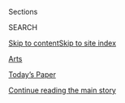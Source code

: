 <div id="app">

<div>

<div class="NYTAppHideMasthead css-zz1s19 e1suatyy0">

<div class="section css-ui9rw0 e1suatyy2">

<div class="css-11hrj97 er09x8g0">

<div class="css-6n7j50">

</div>

<span class="css-1dv1kvn">Sections</span>

<div class="css-10488qs">

<span class="css-1dv1kvn">SEARCH</span>

</div>

[Skip to content](#site-content)[Skip to site
index](#site-index)

</div>

<div id="masthead-section-label" class="css-1fnb9ct eaxe0e00">

[Arts](https://www.nytimes3xbfgragh.onion/section/arts)

</div>

<div class="css-10698na e1huz5gh0">

</div>

</div>

<div id="masthead-bar-one" class="section hasLinks css-15hmgas e1csuq9d3">

<div class="css-uqyvli e1csuq9d0">

</div>

<div class="css-1uqjmks e1csuq9d1">

</div>

<div class="css-9e9ivx">

[](https://myaccount.nytimes3xbfgragh.onion/auth/login?response_type=cookie&client_id=vi)

</div>

<div class="css-1bvtpon e1csuq9d2">

[Today’s Paper](https://www.nytimes3xbfgragh.onion/section/todayspaper)

</div>

</div>

</div>

</div>

<div data-aria-hidden="false">

<div id="site-content" data-role="main">

<div id="top-wrapper" class="css-15p45cc eaca97t0" type="top">

<div id="top-slug" class="css-19x0jxb eaca97t1" hidden="">

Advertisement

</div>

[Continue reading the main
story](#after-top)

<div class="ad top-wrapper" style="text-align:center;height:100%;display:block;min-height:90px">

<div id="top" class="place-ad" data-position="top" data-size-key="top">

</div>

</div>

<div id="after-top">

</div>

</div>

<div id="collection-arts" class="section css-15h4p1b e9abtgs0">

<div class="css-1j21atc e1svk9qx1">

<div class="css-fmiefx e1svk9qx2">

<div class="css-1hk7r2m eu54l5x0">

<div id="sponsor-wrapper" class="css-7a1pgi eaca97t0" type="sponsor" hidden="">

<div id="sponsor-slug" class="css-1l4mleb eaca97t1" hidden="">

Supported by

</div>

[Continue reading the main
story](#after-sponsor)

<div id="sponsor" class="ad sponsor-wrapper" style="text-align:left;height:100%;display:block">

</div>

<div id="after-sponsor">

</div>

</div>

</div>

</div>

<div class="css-nfcc9b e1svk9qx3">

<div class="css-vl9dhg e1svk9qx5">

<div class="css-1nrhkj6 e1svk9qx6">

# Arts

<div class="follow-button-placeholder" data-collection-id="">

</div>

</div>

</div>

</div>

</div>

1.  [Art & Design](/section/arts/design)
2.  [Books](/section/books)
3.  [Dance](/section/arts/dance)
4.  [Movies](/section/movies)
5.  [Music](/section/arts/music)
6.  [Television](/section/arts/television)
7.  [Theater](/section/theater)
8.  [Pop
Culture](/spotlight/pop-culture)
9.  [Watching](/watching)

<div class="css-4svvz1 ekkqrpp0">

<div id="collection-highlights-container" class="section css-18l1u7x e46isfb1">

<div class="css-gfgt40 ekkqrpp1">

## Highlights

1.  ![<span class="css-1nk1g0h e1oaj3zl2"><span class="css-1dv1kvn">Credit</span>Rozette
    Rago for The New York
    Times</span>](https://static01.graylady3jvrrxbe.onion/images/2020/08/09/arts/02covid-house5/02covid-house5-videoLarge-v3.jpg)
    
    <div class="css-10wtrbd">
    
    <div class="css-1dqkjed">
    
    [![](https://static01.graylady3jvrrxbe.onion/images/2020/08/09/arts/02covid-house5/02covid-house5-thumbStandard-v2.jpg)](/2020/08/07/arts/design/susan-burton-reentry-project-prisons-virus.html)
    
    </div>
    
    ## [Leaving Gun Towers and Barbed Wire for a Healing House](/2020/08/07/arts/design/susan-burton-reentry-project-prisons-virus.html)
    
    Susan Burton, an advocate for formerly incarcerated women, is racing
    against the clock to shelter those freed early because of the surge
    of coronavirus cases in
    prisons.
    
    <span class="css-me3p27"></span><span class="css-1dydysp e4e4i5l3"></span><span class="css-9voj2j">By
    <span class="css-1baulvz last-byline" itemprop="name">Patricia Leigh
    Brown</span></span>
    
    </div>

2.  ![<span class="css-1nk1g0h e1oaj3zl2"><span class="css-1dv1kvn">Credit</span>PA
    Images, via Getty
    Images</span>](https://static01.graylady3jvrrxbe.onion/images/2020/08/08/arts/07smyth-1/07smyth-1-videoLarge.jpg)
    
    <div class="css-10wtrbd">
    
    <div class="css-1dqkjed">
    
    [![](https://static01.graylady3jvrrxbe.onion/images/2020/08/08/arts/07smyth-1/07smyth-1-thumbStandard.jpg)](/2020/08/07/arts/music/ethel-smyth-prison-chandos.html)
    
    </div>
    
    ### My Favorite Page
    
    ## [Ethel Smyth, a Composer Long Unheard, Is Recorded Anew](/2020/08/07/arts/music/ethel-smyth-prison-chandos.html)
    
    “The Prison” — her last major piece, premiered in 1931 — comes out
    on disc for the first
    time.
    
    <span class="css-me3p27"></span><span class="css-1dydysp e4e4i5l3"></span><span class="css-9voj2j">By
    <span class="css-1baulvz last-byline" itemprop="name">David
    Allen</span></span>
    
    </div>

3.  1.  ![<span class="css-1nk1g0h e1oaj3zl2"><span class="css-1dv1kvn">Credit</span>HBO</span>](https://static01.graylady3jvrrxbe.onion/images/2020/08/09/arts/09lovecraft1/merlin_175064256_6b081f0e-8919-4b0c-97ed-3dea98d30bb3-videoLarge.jpg)
        
        <div class="css-10wtrbd">
        
        ## [Living While Black in ‘Lovecraft Country’](/2020/08/07/arts/television/living-while-black-in-lovecraft-country.html)
        
        <div class="css-ajkwsy">
        
        [![](https://static01.graylady3jvrrxbe.onion/images/2020/08/09/arts/09lovecraft1/09lovecraft1-thumbStandard.jpg)](/2020/08/07/arts/television/living-while-black-in-lovecraft-country.html)
        
        </div>
        
        Misha Green, the creator of this macabre new HBO series,
        discusses her obsession with horror and why its sense of dread
        and danger is not just an
        allegory.
        
        <span class="css-me3p27"></span><span class="css-1dydysp e4e4i5l3"></span><span class="css-9voj2j">By
        <span class="css-1baulvz last-byline" itemprop="name">Salamishah
        Tillet</span></span>
        
        </div>
    
    2.  ![<span class="css-1nk1g0h e1oaj3zl2"><span class="css-1dv1kvn">Credit</span>Archive
        PL/Alamy Stock
        Photo</span>](https://static01.graylady3jvrrxbe.onion/images/2020/08/09/arts/09LOVECRAFT-MAN1/09LOVECRAFT-MAN1-videoLarge.jpg)
        
        <div class="css-10wtrbd">
        
        ## [Gods, Monsters and H.P. Lovecraft’s Uncanny Legacy](/2020/08/07/arts/television/hp-lovecraft.html)
        
        <div class="css-ajkwsy">
        
        [![](https://static01.graylady3jvrrxbe.onion/images/2020/08/09/arts/09LOVECRAFT-MAN1/09LOVECRAFT-MAN1-thumbStandard.jpg)](/2020/08/07/arts/television/hp-lovecraft.html)
        
        </div>
        
        The author’s stories have influenced countless works, including
        the new HBO series “Lovecraft Country.” But how do modern
        adapters reckon with his racism, his sexism and his profound
        weirdness?
        
        <span class="css-me3p27"></span><span class="css-1dydysp e4e4i5l3"></span><span class="css-9voj2j">By
        <span class="css-1baulvz last-byline" itemprop="name">Alexis
        Soloski</span></span>
        
        </div>

</div>

<div class="css-1xdhyk6 e46isfb0">

<div class="css-zk12ih ef6si7p0">

1.  ### critic’s notebook
    
    ![<span class="css-1hhnwbi e1oaj3zl2"><span class="css-1dv1kvn">Credit</span>via
    Fast
    Familiar</span>](https://static01.graylady3jvrrxbe.onion/images/2020/08/08/arts/06immersive-notebook-1/06immersive-notebook-1-videoLarge.jpg)
    
    <div class="css-10wtrbd">
    
    ## [In These Immersive Shows, the Jury Is In (Your Home)](/2020/08/07/theater/immersive-shows-jury-duty-eschaton.html)
    
    Sifting evidence and debating whodunit with strangers turns out to
    be an especially successful way for theater to be enjoyed from a
    laptop.
    
    <span class="css-me3p27"></span><span class="css-1dydysp e4e4i5l3"></span><span class="css-9voj2j">By
    <span class="css-1baulvz last-byline" itemprop="name">Alexis
    Soloski</span></span>
    
    </div>

2.  ![<span class="css-1hhnwbi e1oaj3zl2"><span class="css-1dv1kvn">Credit</span>Aaron
    Berger for The New York
    Times</span>](https://static01.graylady3jvrrxbe.onion/images/2020/07/30/arts/30outdoor-reopen-bkbridge1/30outdoor-reopen-bkbridge1-videoLarge.jpg)
    
    <div class="css-10wtrbd">
    
    ## [Summertime in the (Partly Reopened) City](/2020/08/07/arts/design/high-line-governors-island-brooklyn-bridge-park.html)
    
    While life is not quite back to normal, we found city dwellers
    making the most of strolling the High Line, outings to Governors
    Island and exploring a new section of Brooklyn Bridge
    Park.
    
    <span class="css-me3p27"></span><span class="css-1dydysp e4e4i5l3"></span><span class="css-9voj2j">By
    <span class="css-1baulvz last-byline" itemprop="name">Aaron
    Berger</span></span>
    
    </div>

3.  ![<span class="css-1hhnwbi e1oaj3zl2"><span class="css-1dv1kvn">Credit</span>Gordon
    Welters for The New York
    Times</span>](https://static01.graylady3jvrrxbe.onion/images/2020/08/07/arts/07illegal-parties1/07illegal-parties1-videoLarge-v2.jpg)
    
    <div class="css-10wtrbd">
    
    ## [At Europe’s Illegal Parties, the Virus Is the Last Thing on Anyone’s Mind](/2020/08/07/arts/music/illegal-parties-coronavirus-europe.html)
    
    Across the continent, crowds are flocking to events organized on
    social media and messaging apps, despite risks and a
    backlash.
    
    <span class="css-me3p27"></span><span class="css-1dydysp e4e4i5l3"></span><span class="css-9voj2j">By
    <span class="css-1baulvz" itemprop="name">Alex Marshall</span>,
    <span class="css-1baulvz" itemprop="name">Thomas Rogers</span> and
    <span class="css-1baulvz last-byline" itemprop="name">Constant
    Méheut</span></span>
    
    </div>

4.  ![<span class="css-1hhnwbi e1oaj3zl2"><span class="css-1dv1kvn">Credit</span>Krista
    Schlueter for The New York
    Times</span>](https://static01.graylady3jvrrxbe.onion/images/2020/08/07/arts/07rudin1/merlin_169363965_d4dcf525-2758-4cc3-bef0-5c2b94c41d80-videoLarge.jpg)
    
    <div class="css-10wtrbd">
    
    ## [Ad Agency Sues Scott Rudin, Saying Producer Owes $6.3 Million](/2020/08/07/theater/scott-rudin-spotco-broadway-lawsuit.html)
    
    At issue: payment for media buying and marketing strategy for the
    Broadway revivals of “West Side Story” and “The Music
    Man.”
    
    <span class="css-me3p27"></span><span class="css-1dydysp e4e4i5l3"></span><span class="css-9voj2j">By
    <span class="css-1baulvz last-byline" itemprop="name">Michael
    Paulson</span></span>
    
    </div>

5.  ### The Playlist
    
    ![<span class="css-1hhnwbi e1oaj3zl2"><span class="css-1dv1kvn">Credit</span>YouTube</span>](https://static01.graylady3jvrrxbe.onion/images/2020/08/07/arts/07playlist/07playlist-videoLarge.png)
    
    <div class="css-10wtrbd">
    
    ## [Cardi B and Megan Thee Stallion Take Control, and 10 More New Songs](/2020/08/07/arts/music/playlist-cardi-b-megan-thee-stallion.html)
    
    Hear tracks by Jamila Woods, Chika, beabadoobee and
    others.
    
    <span class="css-me3p27"></span><span class="css-1dydysp e4e4i5l3"></span><span class="css-9voj2j">By
    <span class="css-1baulvz" itemprop="name">Jon Pareles</span>,
    <span class="css-1baulvz" itemprop="name">Jon Caramanica</span>,
    <span class="css-1baulvz" itemprop="name">Giovanni Russonello</span>
    and <span class="css-1baulvz last-byline" itemprop="name">Lindsay
    Zoladz</span></span>
    
    </div>

</div>

</div>

</div>

<div id="mid1-wrapper" class="css-1mn4oms eaca97t0" type="rank">

<div id="mid1-slug" class="css-1tag3rd eaca97t1">

Advertisement

</div>

[Continue reading the main
story](#after-mid1)

<div id="mid1" class="ad mid1-wrapper" style="text-align:center;height:100%;display:block">

</div>

<div id="after-mid1">

</div>

</div>

</div>

<div class="css-185go5a e1o5byef0">

<div class="css-15cbhtu">

  - [Latest](#stream-panel)
  - <span class="css-6n7j50">Search</span>
    <div class="control">
    <div class="label-container css-1dv1kvn">
    Search
    </div>
    <div class="css-wm4t3d">
    **<span id="clear-search-input" class="css-1dv1kvn">Clear this text
    input</span>
    </div>
    </div>
    <span class="css-1iovbfw"></span>

<div id="stream-panel" class="section css-8msx5b e1jz0cab1">

<div class="css-13mho3u">

1.  
    
    <div class="css-1cp3ece">
    
    <div class="css-1l4spti">
    
    [](/2020/08/07/books/bernard-bailyn-dead.html)
    
    <div class="css-79elbk">
    
    ![](https://static01.graylady3jvrrxbe.onion/images/2020/08/08/obituaries/08bailyn-obit1/00bailyn-toppix-thumbWide.jpg?quality=75&auto=webp&disable=upscale)
    
    </div>
    
    ## Bernard Bailyn, Eminent Historian of Early America, Dies at 97
    
    On topic after topic he shifted the direction of scholarly inquiry,
    winning two Pulitzers and a Bancroft Prize for his innovative
    research and groundbreaking works.
    
    <div class="css-1nqbnmb ea5icrr0">
    
    By <span class="css-1n7hynb">Renwick McLean <span>and</span>
    Jennifer
    Schuessler</span>
    
    </div>
    
    </div>
    
    <div class="css-1lc2l26 e1xfvim33">
    
    </div>
    
    </div>

2.  
    
    <div class="css-1cp3ece">
    
    <div class="css-1l4spti">
    
    [](/2020/08/07/theater/brent-carver-dead.html)
    
    <div class="css-79elbk">
    
    ![](https://static01.graylady3jvrrxbe.onion/images/2020/08/09/obituaries/09Carver-obit1/07Carver1-thumbWide.jpg?quality=75&auto=webp&disable=upscale)
    
    </div>
    
    ## Brent Carver, Versatile Tony-Winning Actor, Dies at 68
    
    He played Hamlet, the wizard Gandalf and Tevye in “Fiddler on the
    Roof.” But he was probably best known for “Kiss of the Spider
    Woman.”
    
    <div class="css-1nqbnmb ea5icrr0">
    
    By <span class="css-1n7hynb">Anita
    Gates</span>
    
    </div>
    
    </div>
    
    <div class="css-1lc2l26 e1xfvim33">
    
    </div>
    
    </div>

3.  
    
    <div class="css-1cp3ece">
    
    <div class="css-1l4spti">
    
    [](/2020/08/07/t-magazine/akeem-smith-art.html)
    
    <div class="css-79elbk">
    
    ![](https://static01.graylady3jvrrxbe.onion/images/2020/08/07/t-magazine/07tmag-akeem/07tmag-akeem-thumbWide.jpg?quality=75&auto=webp&disable=upscale)
    
    </div>
    
    ### <span class="css-m70j1g">The Artists</span>
    
    ## A Different View of a Jamaican Dancehall
    
    On the verge of his first major exhibition, Akeem Smith shares a new
    artwork.
    
    <div class="css-1nqbnmb ea5icrr0">
    
    By <span class="css-1n7hynb">Akeem
    Smith</span>
    
    </div>
    
    </div>
    
    <div class="css-1lc2l26 e1xfvim33">
    
    </div>
    
    </div>

4.  
    
    <div class="css-1cp3ece">
    
    <div class="css-1l4spti">
    
    [](/2020/08/07/arts/aidan-koch-postcards.html)
    
    <div class="css-79elbk">
    
    ![](https://static01.graylady3jvrrxbe.onion/images/2020/08/09/arts/09diary-project-koch/09diary-project-koch-thumbWide-v2.jpg?quality=75&auto=webp&disable=upscale)
    
    </div>
    
    ## Why You Should Write Postcards, Even From Home
    
    A postcard functions outside the language of chats, emails, calls
    and letters.
    
    <div class="css-1nqbnmb ea5icrr0">
    
    By <span class="css-1n7hynb">Aidan
    Koch</span>
    
    </div>
    
    </div>
    
    <div class="css-1lc2l26 e1xfvim33">
    
    </div>
    
    </div>

5.  
    
    <div class="css-1cp3ece">
    
    <div class="css-1l4spti">
    
    [](/2020/08/07/business/media/lorenzo-milam-dead.html)
    
    <div class="css-79elbk">
    
    ![](https://static01.graylady3jvrrxbe.onion/images/2020/08/06/obituaries/06Milam5/06Milam5-thumbWide.jpg?quality=75&auto=webp&disable=upscale)
    
    </div>
    
    ## Lorenzo Wilson Milam, Guru of Community Radio, Is Dead at 86
    
    He helped start noncommercial stations in the 1960s and ’70s,
    offering an eclectic mix of music and talk. His goal: to change the
    world.
    
    <div class="css-1nqbnmb ea5icrr0">
    
    By <span class="css-1n7hynb">Richard
    Sandomir</span>
    
    </div>
    
    </div>
    
    <div class="css-1lc2l26 e1xfvim33">
    
    </div>
    
    </div>

6.  
    
    <div class="css-1cp3ece">
    
    <div class="css-1l4spti">
    
    [](/interactive/2020/08/07/arts/design/hokusai-fuji.html)
    
    <div class="css-79elbk">
    
    ![](https://static01.graylady3jvrrxbe.onion/images/2020/08/07/arts/close-read-hokusai/close-read-hokusai-thumbWide-v2.jpg?quality=75&auto=webp&disable=upscale)
    
    </div>
    
    ## A Picture of Change for a World in Constant Motion
    
    What a masterpiece of Japanese printmaking teaches us about the way
    images circulate.
    
    <div class="css-1nqbnmb ea5icrr0">
    
    By <span class="css-1n7hynb">Jason
    Farago</span>
    
    </div>
    
    </div>
    
    <div class="css-1lc2l26 e1xfvim33">
    
    </div>
    
    </div>

7.  
    
    <div class="css-1cp3ece">
    
    <div class="css-1l4spti">
    
    [](/2020/08/07/books/review/summer-romance-novels-vanessa-riley.html)
    
    <div class="css-79elbk">
    
    ![](https://static01.graylady3jvrrxbe.onion/images/2020/08/09/books/review/09Waite-Romance/09Waite-Romance-thumbWide.jpg?quality=75&auto=webp&disable=upscale)
    
    </div>
    
    ### <span class="css-m70j1g">Fiction</span>
    
    ## Hot and Bothered: Four New Romance Novels
    
    Looking for a pitch-perfect summer escape? We’ve got some
    recommendations.
    
    <div class="css-1nqbnmb ea5icrr0">
    
    By <span class="css-1n7hynb">Olivia
    Waite</span>
    
    </div>
    
    </div>
    
    <div class="css-1lc2l26 e1xfvim33">
    
    </div>
    
    </div>

8.  
    
    <div class="css-1cp3ece">
    
    <div class="css-1l4spti">
    
    [](/2020/08/07/books/review/new-paperbacks.html)
    
    <div class="css-79elbk">
    
    ![](https://static01.graylady3jvrrxbe.onion/images/2020/08/09/books/09PAPERROW-GRID/09PAPERROW-GRID-thumbWide.jpg?quality=75&auto=webp&disable=upscale)
    
    </div>
    
    ## New in Paperback: ‘Around the World in 80 Trees’ and ‘The Truths We Hold’
    
    Six new paperbacks to check out this week.
    
    <div class="css-1nqbnmb ea5icrr0">
    
    By <span class="css-1n7hynb">Jennifer
    Krauss</span>
    
    </div>
    
    </div>
    
    <div class="css-1lc2l26 e1xfvim33">
    
    </div>
    
    </div>

9.  
    
    <div class="css-1cp3ece">
    
    <div class="css-1l4spti">
    
    [](/2020/08/07/books/review/three-new-memoirs-offer-a-glimpse-into-the-writers-mind.html)
    
    <div class="css-79elbk">
    
    ![](https://static01.graylady3jvrrxbe.onion/images/2020/08/09/books/review/09Shortlist/09Shortlist-thumbWide.jpg?quality=75&auto=webp&disable=upscale)
    
    </div>
    
    ### <span class="css-m70j1g">The Shortlist</span>
    
    ## Three New Memoirs Offer a Glimpse Into the Writer’s Mind
    
    Literary biographies take you from the ’70s New York underground to
    a contemporary writer’s residency at Google, recalling all the
    verses and prose along the way.
    
    <div class="css-1nqbnmb ea5icrr0">
    
    By <span class="css-1n7hynb">Michael
    Hainey</span>
    
    </div>
    
    </div>
    
    <div class="css-1lc2l26 e1xfvim33">
    
    </div>
    
    </div>

10. 
    
    <div class="css-1cp3ece">
    
    <div class="css-1l4spti">
    
    [](/2020/08/07/books/zadie-smith-lydia-davis-yiyun-li-mark-doty-jamaica-kincaid-colum-mccann-jenny-offill-tommy-orange.html)
    
    <div class="css-79elbk">
    
    ![](https://static01.graylady3jvrrxbe.onion/images/2020/08/07/books/review/Kumar-06/Kumar-06-thumbWide.jpg?quality=75&auto=webp&disable=upscale)
    
    </div>
    
    ### <span class="css-m70j1g">Off the shelf</span>
    
    ## Authors Distill Their Writing Advice to Just a Few Words
    
    A request to fellow writers: Inscribe your book to me with one pithy
    piece of guidance.
    
    <div class="css-1nqbnmb ea5icrr0">
    
    By <span class="css-1n7hynb">Amitava Kumar</span>
    
    </div>
    
    </div>
    
    <div class="css-1lc2l26 e1xfvim33">
    
    </div>
    
    </div>

<div class="css-13mho3u">

<div class="css-1t62hi8">

<div class="css-1stvaey">

Show
More

<div>

<div style="border:0;clip:rect(0 0 0 0);height:1px;margin:-1px;overflow:hidden;white-space:nowrap;padding:0;width:1px;position:absolute" data-role="log" data-aria-live="assertive">

</div>

<div style="border:0;clip:rect(0 0 0 0);height:1px;margin:-1px;overflow:hidden;white-space:nowrap;padding:0;width:1px;position:absolute" data-role="log" data-aria-live="assertive">

</div>

<div style="border:0;clip:rect(0 0 0 0);height:1px;margin:-1px;overflow:hidden;white-space:nowrap;padding:0;width:1px;position:absolute" data-role="log" data-aria-live="polite">

</div>

<div style="border:0;clip:rect(0 0 0 0);height:1px;margin:-1px;overflow:hidden;white-space:nowrap;padding:0;width:1px;position:absolute" data-role="log" data-aria-live="polite">

</div>

</div>

</div>

</div>

</div>

</div>

<div class="css-g6hk37 supplemental">

<div id="mid2-wrapper" class="css-10wkyv7 eaca97t0" type="lede">

<div id="mid2-slug" class="css-1tag3rd eaca97t1">

Advertisement

</div>

[Continue reading the main
story](#after-mid2)

<div id="mid2" class="ad mid2-wrapper" style="text-align:center;height:100%;display:block;min-height:250px">

</div>

<div id="after-mid2">

</div>

</div>

## Follow Us

<div class="module-body">

  - [**<span data-aria-hidden="true">@nytimesarts</span><span class="css-1dv1kvn">twitter
    page for
    @nytimesarts</span>](https://twitter.com/nytimesarts)
  - [**<span data-aria-hidden="true">@nytimestheater</span><span class="css-1dv1kvn">twitter
    page for
    @nytimestheater</span>](https://twitter.com/nytimestheater)
  - [**<span data-aria-hidden="true">@nytimesmusic</span><span class="css-1dv1kvn">twitter
    page for @nytimesmusic</span>](https://twitter.com/nytimesmusic)

</div>

<div id="mktg-wrapper" class="css-oxle51 eaca97t0" type="mktg">

<div id="mktg-slug" class="css-1tag3rd eaca97t1">

Advertisement

</div>

[Continue reading the main
story](#after-mktg)

<div id="mktg" class="ad mktg-wrapper" style="text-align:center;height:100%;display:block">

</div>

<div id="after-mktg">

</div>

</div>

</div>

</div>

</div>

</div>

</div>

</div>

## Site Index

<div>

</div>

## Site Information Navigation

  - [© <span>2020</span> <span>The New York Times
    Company</span>](https://help.nytimes3xbfgragh.onion/hc/en-us/articles/115014792127-Copyright-notice)

<!-- end list -->

  - [NYTCo](https://www.nytco.com/)
  - [Contact
    Us](https://help.nytimes3xbfgragh.onion/hc/en-us/articles/115015385887-Contact-Us)
  - [Work with us](https://www.nytco.com/careers/)
  - [Advertise](https://nytmediakit.com/)
  - [T Brand Studio](http://www.tbrandstudio.com/)
  - [Your Ad
    Choices](https://www.nytimes3xbfgragh.onion/privacy/cookie-policy#how-do-i-manage-trackers)
  - [Privacy](https://www.nytimes3xbfgragh.onion/privacy)
  - [Terms of
    Service](https://help.nytimes3xbfgragh.onion/hc/en-us/articles/115014893428-Terms-of-service)
  - [Terms of
    Sale](https://help.nytimes3xbfgragh.onion/hc/en-us/articles/115014893968-Terms-of-sale)
  - [Site
    Map](https://spiderbites.nytimes3xbfgragh.onion)
  - [Help](https://help.nytimes3xbfgragh.onion/hc/en-us)
  - [Subscriptions](https://www.nytimes3xbfgragh.onion/subscription?campaignId=37WXW)

</div>

</div>
